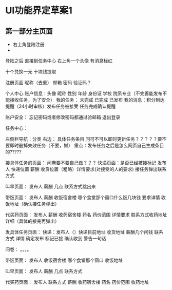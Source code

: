 # UI功能界定草案1
## 第一部分主页面 
 - 右上角登陆注册 
 - 
 

登陆之后 直接到任务中心 右上角一个头像 有消息标红

十个兑换一元 十块钱提取 

注册页面
昵称（去重） 邮箱  密码  验证码？

个人中心
账户信息：头像 昵称 性别 年龄 身份证 学校 院系专业（不完善能发布不能接收任务，为了安全） 
我的任务： 未完成 已完成 已发布
我的消息：积分到达提醒（24小时审核）发布任务被接受  任务完成确认提醒

账户安全：  忘记密码或者修改密码都通过验邮箱
退出登录

任务中心：

左侧栏导航：分类
右边： 具体任务条目
问可不可以即时更新任务？？？？？要不要即时删掉失效任务（不要，懒）
重点：发布任务之后是怎么网页自己生成条目的?????



接具体任务的页面：
问卷要不要自己做？？？
快递页面：是否已经被接标记 发布人 快递位置 薪酬  收货位置（粗略）详情要求(对接受的人的要求)  接任务弹出联系方式

叫早页面：
发布人 薪酬 几点 联系方式跳出来

带饭页面：
发布人 薪酬 收饭宿舍楼 哪个食堂那个窗口什么饭几块钱 要求详情 收饭地址（确认接任务弹出）

代买药页面：
发布人 薪酬 收药宿舍楼 药名 药价范围  详情要求  联系方式收药地址详细（具体的接完再弹出）


发具体任务页面：
快递：发布人（）快递目前地址 收货地址 薪酬几个闲钱  联系方式 详情 确定发布 标记已接 确认收到 警告一句话

问卷：
。。。。

带饭页面：
发布人  收饭宿舍楼 哪个食堂那个窗口 收饭地址


叫早页面：
发布人 薪酬 几点 联系方式 

代买药页面：
发布人 联系方式 薪酬 收药宿舍楼 药名 药价范围 收药地址
